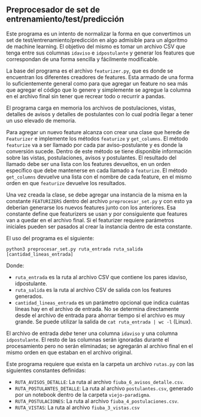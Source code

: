 ## Preprocesador de set de entrenamiento/test/predicción

Este programa es un intento de normalizar la forma en que convertimos un set de test/entrenamiento/predicción
en algo admisible para un algoritmo de machine learning. El objetivo del mismo es tomar un archivo CSV que tenga entre sus columnas `idaviso` e `idpostulante` y generar los features que correspondan de una forma sencilla y fácilmente modificable.

La base del programa es el archivo `featurizer.py`, que es donde se encuentran los diferentes creadores de features. Esta armado de una forma lo suficientemente general como para que agregar un feature no sea más que agregar el código que lo genere y simplemente se agregue la columna en el archivo final sin tener que recrear todo o recurrir a pandas.

El programa carga en memoria los archivos de postulaciones, vistas, detalles de avisos y detalles de postulantes con lo cual podría llegar a tener un uso elevado de memoria.

Para agregar un nuevo feature alcanza con crear una clase que herede de `Featurizer` e implemente los métodos `featurize` y `get_columns`. El método `featurize` va a ser llamado por cada par aviso-postulante y es donde la conversión sucede. Dentro de este método se tiene disponible información sobre las vistas, postulaciones, avisos y postulantes. El resultado del llamado debe ser una lista con los features devueltos, en un orden específico que debe mantenerse en cada llamado a `featurize`. El método `get_columns` devuelve una lista con el nombre de cada feature, en el mismo orden en que `featurize` devuelve los resultados.

Una vez creada la clase, se debe agregar una instancia de la misma en la constante `FEATURIZERS` dentro del archivo `preprocesar_set.py` y con esto ya deberían generarse los nuevos features junto con los anteriores. Esa constante define que featurizers se usan y por consiguiente que features van a quedar en el archivo final. Si el featurizer requiere parámetros iniciales pueden ser pasados al crear la instancia dentro de esta constante.

El uso del programa es el siguiente:

`python3 preprocesar_set.py ruta_entrada ruta_salida [cantidad_lineas_entrada]`

Donde:
- `ruta_entrada` es la ruta al archivo CSV que contiene los pares idaviso, idpostulante.
- `ruta_salida` es la ruta al archivo CSV de salida con los features generados.
- `cantidad_lineas_entrada` es un parámetro opcional que indica cuántas líneas hay en el archivo de entrada. No se determina directamente desde el archivo de entrada para ahorrar tiempo si el archivo es muy grande. Se puede utilizar la salida de `cat ruta_entrada | wc -l` (Linux).

El archivo de entrada *debe* tener una columna `idaviso` y una columna `idpostulante`. El resto de las columnas serán ignoradas durante el procesamiento pero no serán eliminadas; se agregarán al archivo final en el mismo orden en que estaban en el archivo original.

Este programa requiere que exista en la carpeta un archivo `rutas.py` con las siguientes constantes definidas:
- `RUTA_AVISOS_DETALLE`: La ruta al archivo `fiuba_6_avisos_detalle.csv`.
- `RUTA_POSTULANTES_DETALLE`: La ruta al archivo `postulantes.csv`, generado por un notebook dentro de la carpeta `viejo-paradigma`.
- `RUTA_POSTULACIONES`: La ruta al archivo `fiuba_4_postulaciones.csv`.
- `RUTA_VISTAS`: La ruta al archivo `fiuba_3_vistas.csv`